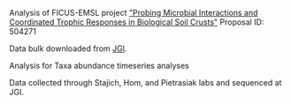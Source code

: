 Analysis of FICUS-EMSL project ["Probing Microbial Interactions and Coordinated Trophic Responses in Biological Soil Crusts"](https://genome.jgi.doe.gov/portal/ProMicSoilCrusts/ProMicSoilCrusts.info.html) Proposal ID: 504271

Data bulk downloaded from [JGI](https://genome.jgi.doe.gov/portal/pages/dynamicOrganismDownload.jsf?organism=ProMicSoilCrusts).

Analysis for Taxa abundance timeseries analyses


Data collected through Stajich, Hom, and Pietrasiak labs and sequenced at JGI.
